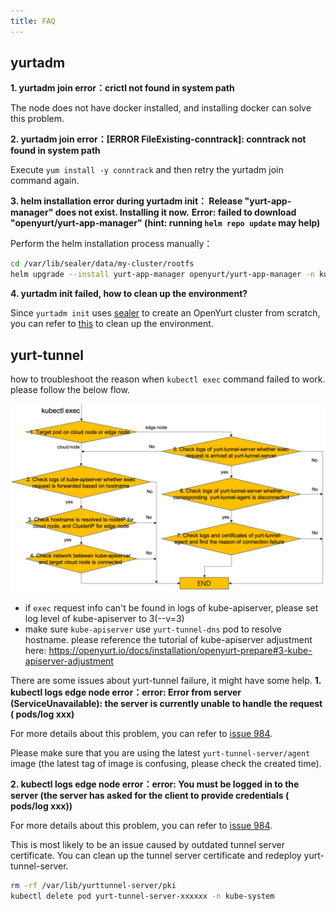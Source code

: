 ```yaml
---
title: FAQ
---
```



## **yurtadm**

**1. yurtadm join error：crictl not found in system path**

The node does not have docker installed, and installing docker can solve this problem.


**2. yurtadm join error：[ERROR FileExisting-conntrack]: conntrack not found in system path**

Execute `yum install -y conntrack` and then retry the yurtadm join command again.


**3. helm installation error during yurtadm init： Release "yurt-app-manager" does not exist. Installing it now.**
**Error: failed to download "openyurt/yurt-app-manager" (hint: running `helm repo update` may help)**

Perform the helm installation process manually：

```bash
cd /var/lib/sealer/data/my-cluster/rootfs
helm upgrade --install yurt-app-manager openyurt/yurt-app-manager -n kube-system -f manifests/yurt-app-manager-values.yaml
```

**4. yurtadm init failed, how to clean up the environment?**

Since `yurtadm init` uses [sealer](http://sealer.cool/) to create an OpenYurt cluster from scratch, you can refer to [this](http://sealer.cool/zh/help/faq.html#how-to-clean-host-environment-manually-when-sealer-apply-failed) to clean up the environment.


## **yurt-tunnel**

how to troubleshoot the reason when `kubectl exec` command failed to work. please follow the below flow.

![img](../static/img/yurt-tunnel-troubleshooting.png)

- if `exec` request info can't be found in logs of kube-apiserver, please set log level of kube-apiserver to 3(--v=3)
- make sure `kube-apiserver` use `yurt-tunnel-dns` pod to resolve hostname. please reference the tutorial of kube-apiserver adjustment here: https://openyurt.io/docs/installation/openyurt-prepare#3-kube-apiserver-adjustment

There are some issues about yurt-tunnel failure, it might have some help.
**1. kubectl logs edge node error：error: Error from server (ServiceUnavailable): the server is currently unable to handle the request ( pods/log xxx)** 

For more details about this problem, you can refer to [issue 984](https://github.com/openyurtio/openyurt/issues/984).

Please make sure that you are using the latest `yurt-tunnel-server/agent` image (the latest tag of image is confusing, please check the created time).

**2. kubectl logs edge node error：error: You must be logged in to the server (the server has asked for the client to provide credentials ( pods/log xxx))** 

For more details about this problem, you can refer to [issue 984](https://github.com/openyurtio/openyurt/issues/984).

This is most likely to be an issue caused by outdated tunnel server certificate. You can clean up the tunnel server certificate and redeploy yurt-tunnel-server.

```bash
rm -rf /var/lib/yurttunnel-server/pki
kubectl delete pod yurt-tunnel-server-xxxxxx -n kube-system
```